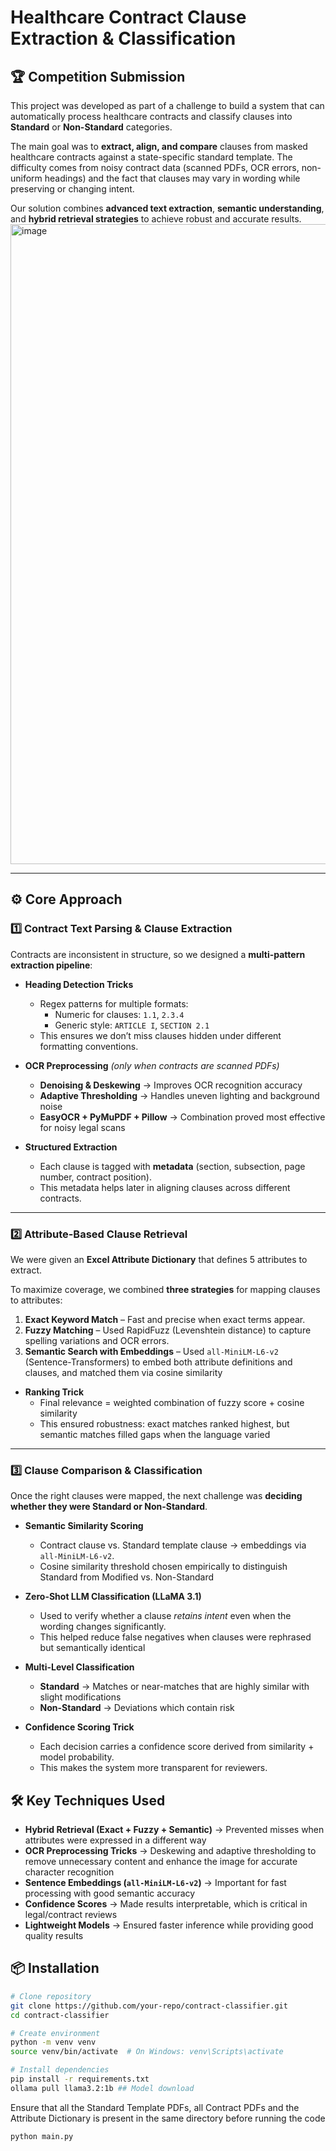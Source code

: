 # Healthcare Contract Clause Extraction & Classification  

## 🏆 Competition Submission  

This project was developed as part of a challenge to build a system that can automatically process healthcare contracts and classify clauses into **Standard** or **Non-Standard** categories.  

The main goal was to **extract, align, and compare** clauses from masked healthcare contracts against a state-specific standard template. The difficulty comes from noisy contract data (scanned PDFs, OCR errors, non-uniform headings) and the fact that clauses may vary in wording while preserving or changing intent.  

Our solution combines **advanced text extraction**, **semantic understanding**, and **hybrid retrieval strategies** to achieve robust and accurate results.  
<img width="1024" height="1024" alt="image" src="https://github.com/user-attachments/assets/c6d31d25-83d0-42c2-8126-2c28fc7ef555" />

---

## ⚙️ Core Approach  

### 1️⃣ Contract Text Parsing & Clause Extraction  

Contracts are inconsistent in structure, so we designed a **multi-pattern extraction pipeline**:  

- **Heading Detection Tricks**  
  - Regex patterns for multiple formats:  
    - Numeric for clauses: `1.1`, `2.3.4`  
    - Generic style: `ARTICLE I`, `SECTION 2.1`  
  - This ensures we don’t miss clauses hidden under different formatting conventions.  

- **OCR Preprocessing** *(only when contracts are scanned PDFs)*  
  - **Denoising & Deskewing** → Improves OCR recognition accuracy
  - **Adaptive Thresholding** → Handles uneven lighting and background noise  
  - **EasyOCR + PyMuPDF + Pillow** → Combination proved most effective for noisy legal scans

- **Structured Extraction**  
  - Each clause is tagged with **metadata** (section, subsection, page number, contract position).  
  - This metadata helps later in aligning clauses across different contracts.  

---

### 2️⃣ Attribute-Based Clause Retrieval  

We were given an **Excel Attribute Dictionary** that defines 5 attributes to extract.  

To maximize coverage, we combined **three strategies** for mapping clauses to attributes:  

1. **Exact Keyword Match** – Fast and precise when exact terms appear.  
2. **Fuzzy Matching** – Used RapidFuzz (Levenshtein distance) to capture spelling variations and OCR errors.  
3. **Semantic Search with Embeddings** – Used `all-MiniLM-L6-v2` (Sentence-Transformers) to embed both attribute definitions and clauses, and matched them via cosine similarity

- **Ranking Trick**  
  - Final relevance = weighted combination of fuzzy score + cosine similarity
  - This ensured robustness: exact matches ranked highest, but semantic matches filled gaps when the language varied

---

### 3️⃣ Clause Comparison & Classification  

Once the right clauses were mapped, the next challenge was **deciding whether they were Standard or Non-Standard**.  

- **Semantic Similarity Scoring**  
  - Contract clause vs. Standard template clause → embeddings via `all-MiniLM-L6-v2`.  
  - Cosine similarity threshold chosen empirically to distinguish Standard from Modified vs. Non-Standard

- **Zero-Shot LLM Classification (LLaMA 3.1)**  
  - Used to verify whether a clause *retains intent* even when the wording changes significantly.  
  - This helped reduce false negatives when clauses were rephrased but semantically identical

- **Multi-Level Classification**  
  - **Standard** → Matches or near-matches that are highly similar with slight modifications
  - **Non-Standard** → Deviations which contain risk

- **Confidence Scoring Trick**  
  - Each decision carries a confidence score derived from similarity + model probability.  
  - This makes the system more transparent for reviewers.  


## 🛠️ Key Techniques Used

- **Hybrid Retrieval (Exact + Fuzzy + Semantic)** → Prevented misses when attributes were expressed in a different way
- **OCR Preprocessing Tricks** → Deskewing and adaptive thresholding to remove unnecessary content and enhance the image for accurate character recognition
- **Sentence Embeddings (`all-MiniLM-L6-v2`)** → Important for fast processing with good semantic accuracy
- **Confidence Scores** → Made results interpretable, which is critical in legal/contract reviews
- **Lightweight Models** → Ensured faster inference while providing good quality results


## 📦 Installation  

```bash
# Clone repository
git clone https://github.com/your-repo/contract-classifier.git
cd contract-classifier

# Create environment
python -m venv venv
source venv/bin/activate  # On Windows: venv\Scripts\activate

# Install dependencies
pip install -r requirements.txt
ollama pull llama3.2:1b ## Model download
```

Ensure that all the Standard Template PDFs, all Contract PDFs and the Attribute Dictionary is present in the same directory before running the code

```bash
python main.py
```
